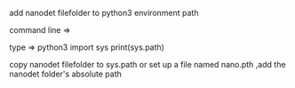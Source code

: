 add nanodet filefolder to python3 environment path

command line =>

type => python3
import sys
print(sys.path)

copy nanodet filefolder to sys.path or set up a file named nano.pth ,add the nanodet folder's absolute path


